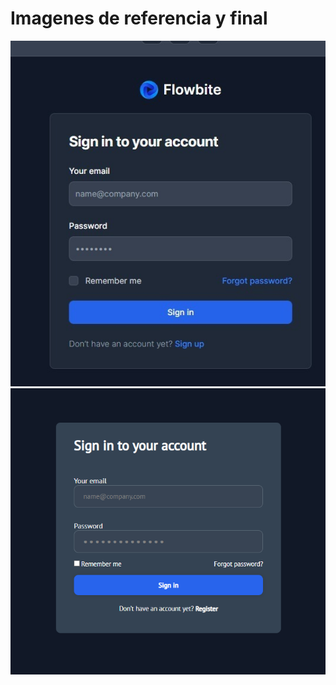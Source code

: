 # Imagenes de referencia y final
![imagenLoginFlowbite](https://github.com/i4ngel/Login/blob/main/login/img/Login%20FLowbitte.jpeg?raw=true)
![imagenLogin](https://github.com/i4ngel/Login/blob/main/login/img/presentacion.png?raw=true)
